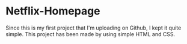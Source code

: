 # Netflix-Homepage
Since this is my first project that I'm uploading on Github, I kept it quite simple. This project has been made by using simple HTML and CSS.

